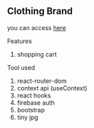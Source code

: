 
## Clothing Brand

you can access [here](https://0529bill.github.io/clothing_brand/#/clothing_brand/home)

Features

1. shopping cart

Tool used

1. react-router-dom
2. context api (useContext)
3. react hooks
4. firebase auth
5. bootstrap
6. tiny jpg
